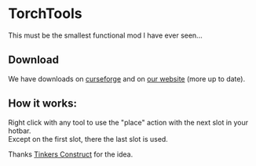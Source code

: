 TorchTools
==========

This must be the smallest functional mod I have ever seen...

Download
--------

We have downloads on [curseforge](http://minecraft.curseforge.com/mc-mods/222980-torchools) and on [our website](http://doubledoordev.net/) (more up to date).

How it works:
-------------

Right click with any tool to use the "place" action with the next slot in your hotbar.<br>
Except on the first slot, there the last slot is used.

Thanks [Tinkers Construct](http://www.minecraftforum.net/forums/mapping-and-modding/minecraft-mods/1287648-tinkers-construct) for the idea.
